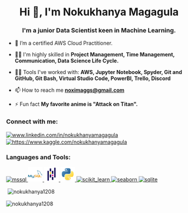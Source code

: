 <h1 align="center">Hi 👋, I'm Nokukhanya Magagula</h1>
<h3 align="center">I'm a junior Data Scientist keen in Machine Learning.</h3>

- 🔭 I’m a certified AWS Cloud Practitioner.

- 👨‍💻 I'm highly skilled in **Project Management, Time Management, Communication, Data Science Life Cycle.**

- 👨‍💻 Tools I've worked with: **AWS, Jupyter Notebook, Spyder, Git and GitHub, Git Bash, Virtual Studio Code, PowerBI, Trello, Discord**

- 📫 How to reach me **noximaggs@gmail.com**

- ⚡ Fun fact **My favorite anime is "Attack on Titan".**

<h3 align="left">Connect with me:</h3>
<p align="left">
<a href="https://linkedin.com/in/www.linkedin.com/in/nokukhanyamagagula" target="blank"><img align="center" src="https://raw.githubusercontent.com/rahuldkjain/github-profile-readme-generator/master/src/images/icons/Social/linked-in-alt.svg" alt="www.linkedin.com/in/nokukhanyamagagula" height="30" width="40" /></a>
<a href="https://kaggle.com/https://www.kaggle.com/nokukhanyamagagula" target="blank"><img align="center" src="https://raw.githubusercontent.com/rahuldkjain/github-profile-readme-generator/master/src/images/icons/Social/kaggle.svg" alt="https://www.kaggle.com/nokukhanyamagagula" height="30" width="40" /></a>
</p>

<h3 align="left">Languages and Tools:</h3>
<p align="left"> <a href="https://www.microsoft.com/en-us/sql-server" target="_blank" rel="noreferrer"> <img src="https://www.svgrepo.com/show/303229/microsoft-sql-server-logo.svg" alt="mssql" width="40" height="40"/> </a> <a href="https://www.mysql.com/" target="_blank" rel="noreferrer"> <img src="https://raw.githubusercontent.com/devicons/devicon/master/icons/mysql/mysql-original-wordmark.svg" alt="mysql" width="40" height="40"/> </a> <a href="https://pandas.pydata.org/" target="_blank" rel="noreferrer"> <img src="https://raw.githubusercontent.com/devicons/devicon/2ae2a900d2f041da66e950e4d48052658d850630/icons/pandas/pandas-original.svg" alt="pandas" width="40" height="40"/> </a> <a href="https://www.python.org" target="_blank" rel="noreferrer"> <img src="https://raw.githubusercontent.com/devicons/devicon/master/icons/python/python-original.svg" alt="python" width="40" height="40"/> </a> <a href="https://scikit-learn.org/" target="_blank" rel="noreferrer"> <img src="https://upload.wikimedia.org/wikipedia/commons/0/05/Scikit_learn_logo_small.svg" alt="scikit_learn" width="40" height="40"/> </a> <a href="https://seaborn.pydata.org/" target="_blank" rel="noreferrer"> <img src="https://seaborn.pydata.org/_images/logo-mark-lightbg.svg" alt="seaborn" width="40" height="40"/> </a> <a href="https://www.sqlite.org/" target="_blank" rel="noreferrer"> <img src="https://www.vectorlogo.zone/logos/sqlite/sqlite-icon.svg" alt="sqlite" width="40" height="40"/> </a> </p>

<p>&nbsp;<img align="center" src="https://github-readme-stats.vercel.app/api?username=nokukhanya1208&show_icons=true&locale=en" alt="nokukhanya1208" /></p>

<p><img align="center" src="https://github-readme-streak-stats.herokuapp.com/?user=nokukhanya1208&" alt="nokukhanya1208" /></p>
